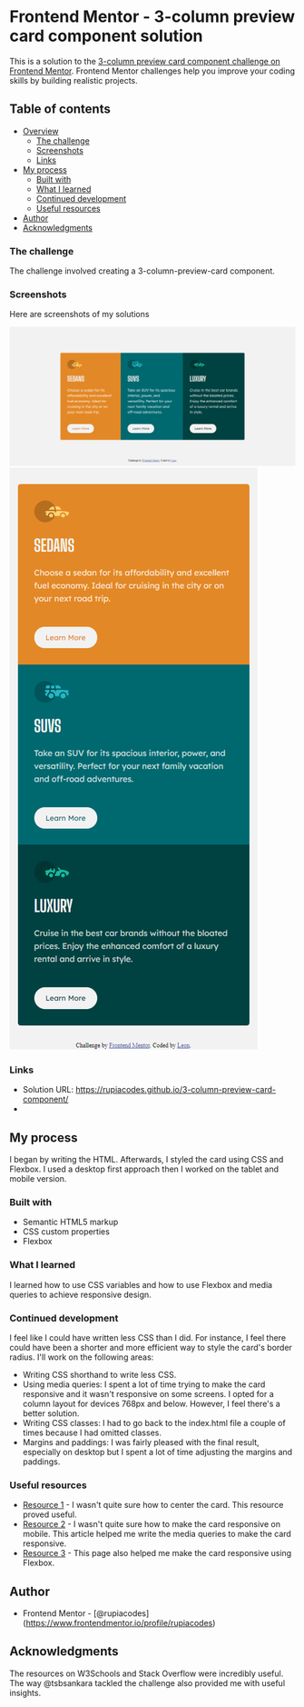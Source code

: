 # Frontend Mentor - 3-column preview card component solution

This is a solution to the [3-column preview card component challenge on Frontend Mentor](https://www.frontendmentor.io/challenges/3column-preview-card-component-pH92eAR2-). Frontend Mentor challenges help you improve your coding skills by building realistic projects.

## Table of contents

- [Overview](#overview)
  - [The challenge](#the-challenge)
  - [Screenshots](#screenshots)
  - [Links](#links)
- [My process](#my-process)
  - [Built with](#built-with)
  - [What I learned](#what-i-learned)
  - [Continued development](#continued-development)
  - [Useful resources](#useful-resources)
- [Author](#author)
- [Acknowledgments](#acknowledgments)

### The challenge

The challenge involved creating a 3-column-preview-card component.

### Screenshots

Here are screenshots of my solutions

<!-- Desktop -->

<img src="/screenshot desktop.png" alt="">

<!-- Tablet and Mobile -->

<img src="/screenshot mobile.png" alt="">

### Links

- Solution URL: https://rupiacodes.github.io/3-column-preview-card-component/
- 

## My process

I began by writing the HTML. Afterwards, I styled the card using CSS and Flexbox. I used a desktop first approach then I worked on the tablet and mobile version.

### Built with

- Semantic HTML5 markup
- CSS custom properties
- Flexbox

### What I learned

I learned how to use CSS variables and how to use Flexbox and media queries to achieve responsive design.

### Continued development

I feel like I could have written less CSS than I did. For instance, I feel there could have been a shorter and more efficient way to style the card's border radius. I'll work on the following areas:

- Writing CSS shorthand to write less CSS.
- Using media queries: I spent a lot of time trying to make the card responsive and it wasn't responsive on some screens. I opted for a column layout for devices 768px and below. However, I feel there's a better solution.
- Writing CSS classes: I had to go back to the index.html file a couple of times because I had omitted classes.
- Margins and paddings: I was fairly pleased with the final result, especially on desktop but I spent a lot of time adjusting the margins and paddings.

### Useful resources

- [Resource 1](https://stackoverflow.com/questions/31217268/center-div-on-the-middle-of-screen) - I wasn't quite sure how to center the card. This resource proved useful.
- [Resource 2](https://www.w3schools.com/css/css_rwd_mediaqueries.asp) - I wasn't quite sure how to make the card responsive on mobile. This article helped me write the media queries to make the card responsive.
- [Resource 3](https://stackoverflow.com/questions/30162103/change-flex-direction-on-wrap) - This page also helped me make the card responsive using Flexbox.

## Author

- Frontend Mentor - [@rupiacodes] (https://www.frontendmentor.io/profile/rupiacodes)

## Acknowledgments

The resources on W3Schools and Stack Overflow were incredibly useful. The way @tsbsankara tackled the challenge also provided me with useful insights.
